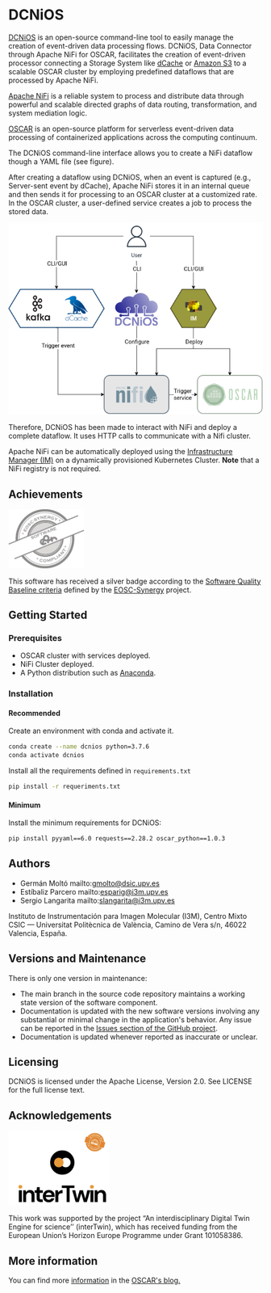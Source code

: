 # DCNiOS


[DCNiOS](https://intertwin-eu.github.io/dcnios) is an open-source command-line tool to easily manage the creation of event-driven data processing flows. DCNiOS, Data Connector through Apache NiFi for OSCAR, facilitates the creation of event-driven processor connecting a Storage System like [dCache](http://dcache.org) or [Amazon S3](https://aws.amazon.com/s3) to a scalable OSCAR cluster by employing predefined dataflows that are processed by Apache NiFi.

[Apache NiFi](http://nifi.apache.org) is a reliable system to process and distribute data through powerful and scalable directed graphs of data routing, transformation, and system mediation logic.

[OSCAR](https://oscar.grycap.net) is an open-source platform for serverless event-driven data processing of containerized applications across the computing continuum.

The DCNiOS command-line interface allows you to create a NiFi dataflow though a YAML file (see figure).

After creating a dataflow using DCNiOS, when an event is captured (e.g., Server-sent event by dCache), Apache NiFi stores it in an internal queue and then sends it for processing to an OSCAR cluster at a customized rate. In the OSCAR cluster, a user-defined service creates a job to process the stored data.

![DCNiOS Workflow](docpage/docs/images/OSCAR-dcnios-workflow-drawio.png)

Therefore, DCNiOS has been made to interact with NiFi and deploy a complete dataflow. It uses HTTP calls to communicate with a Nifi cluster. 

Apache NiFi can be automatically deployed using the [Infrastructure Manager (IM)](https://im.egi.eu) on a dynamically provisioned Kubernetes Cluster. **Note** that a NiFi registry is not required.

## Achievements

<a href="https://eu.badgr.com/public/assertions/0vLlQBANQzyHMOrmcsck3w?identity__url=https:%2F%2Fgithub.com%2FEOSC-synergy%2Foscar.assess.sqaaas%2Fcommit%2F10254d15a9230f45c84dae22f3711653162faf78">
<img src="docpage/docs/images/badge_software_silver.png" alt="Silver Badge" width="150"></a>

This software has received a silver badge according to the [Software Quality Baseline criteria](https://www.eosc-synergy.eu/for-developers/) defined by the [EOSC-Synergy](https://www.eosc-synergy.eu) project.

<!--Please acknowledge the use of DCNiOS by citing the following scientific
publications ([preprints available]())-->

## Getting Started

### Prerequisites

- OSCAR cluster with services deployed.
- NiFi Cluster deployed.
- A Python distribution such as [Anaconda](https://www.anaconda.com/).

### Installation

#### Recommended
Create an environment with conda and activate it.

``` bash
conda create --name dcnios python=3.7.6
conda activate dcnios
```

Install all the requirements defined in `requirements.txt`

``` bash
pip install -r requeriments.txt
```
#### Minimum
Install the minimum requirements for DCNiOS:


``` bash
pip install pyyaml==6.0 requests==2.28.2 oscar_python==1.0.3
```

## Authors

- Germán Moltó mailto:gmolto@dsic.upv.es
- Estíbaliz Parcero mailto:esparig@i3m.upv.es
- Sergio Langarita mailto:slangarita@i3m.upv.es

Instituto de Instrumentación para Imagen Molecular (I3M), Centro Mixto CSIC — Universitat Politècnica de València, Camino de Vera s/n, 46022 Valencia, España.


## Versions and Maintenance

There is only one version in maintenance:
- The main branch in the source code repository maintains a working state version of the software component.
- Documentation is updated with the new software versions involving any substantial or minimal change in the application's behavior. Any issue can be reported in the [Issues section of the GitHub project](https://github.com/interTwin-eu/dcnios/issues).
- Documentation is updated whenever reported as inaccurate or unclear.

## Licensing

DCNiOS is licensed under the Apache License, Version 2.0. See LICENSE for the full license text.

## Acknowledgements

<img src="docpage/docs/images/inter-twin.png" alt="DCNiOS Workflow" width="200">

This work was supported by the project “An interdisciplinary Digital Twin Engine for science’’ (interTwin), which has received funding from the European Union’s Horizon Europe Programme under Grant 101058386.

## More information

You can find more [information](https://oscar.grycap.net/blog/data-driven-processing-with-dcache-nifi-oscar/ ) in the [OSCAR's blog.](https://oscar.grycap.net/blog/)
